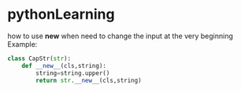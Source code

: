 # pythonLearning
how to use __new__
when need to change the input at the very beginning
Example:

```python
class CapStr(str):
	def __new__(cls,string):
		string=string.upper()
		return str.__new__(cls,string)
````
